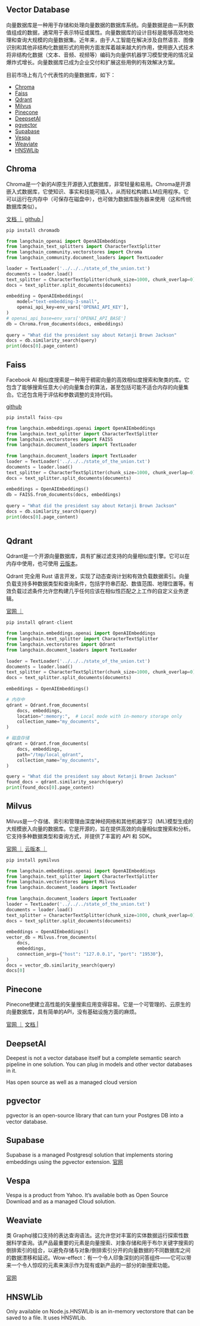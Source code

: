 ## Vector Database

向量数据库是一种用于存储和处理向量数据的数据库系统。向量数据是由一系列数值组成的数据，通常用于表示特征或属性。向量数据库的设计目标是能够高效地处理和查询大规模的向量数据集。近年来，由于人工智能在解决涉及自然语言、图像识别和其他非结构化数据形式的用例方面发挥着越来越大的作用，使用嵌入式技术将非结构化数据（文本、音频、视频等）编码为向量供机器学习模型使用的情况呈爆炸式增长。向量数据库已成为企业交付和扩展这些用例的有效解决方案。

目前市场上有几个代表性的向量数据库，如下：
- [Chroma](#chroma)
- [Faiss](#faiss)
- [Qdrant](#qdrant)
- [Milvus](#milvus)
- [Pinecone](#pinecone)
- [DeepsetAI](#deepsetai)
- [pgvector](#pgvector)
- [Supabase](#supabase)
- [Vespa](#vespa)
- [Weaviate](#weaviate)
- [HNSWLib](#hnswlib)


## Chroma 
Chroma是一个新的AI原生开源嵌入式数据库，非常轻量和易用。Chroma是开源嵌入式数据库，它使知识、事实和技能可插入，从而轻松构建LLM应用程序。它可以运行在内存中（可保存在磁盘中），也可做为数据库服务器来使用（这和传统数据库类似）。

[文档 ｜](https://docs.trychroma.com)
[github |](https://github.com/chroma-core/chroma)
```py
pip install chromadb

from langchain_openai import OpenAIEmbeddings
from langchain_text_splitters import CharacterTextSplitter
from langchain_community.vectorstores import Chroma
from langchain_community.document_loaders import TextLoader

loader = TextLoader('../../../state_of_the_union.txt')
documents = loader.load()
text_splitter = CharacterTextSplitter(chunk_size=1000, chunk_overlap=0)
docs = text_splitter.split_documents(documents)
 
embedding = OpenAIEmbeddings(
    model="text-embedding-3-small",
    openai_api_key=env_vars['OPENAI_API_KEY'],
)
# openai_api_base=env_vars['OPENAI_API_BASE']
db = Chroma.from_documents(docs, embeddings)
 
query = "What did the president say about Ketanji Brown Jackson"
docs = db.similarity_search(query)
print(docs[0].page_content)
```

## Faiss
Facebook AI 相似度搜索是一种用于稠密向量的高效相似度搜索和聚类的库。它包含了能够搜索任意大小的向量集合的算法，甚至包括可能不适合内存的向量集合。它还包含用于评估和参数调整的支持代码。

[github](https://github.com/facebookresearch/faiss)
```py
pip install faiss-cpu

from langchain.embeddings.openai import OpenAIEmbeddings
from langchain.text_splitter import CharacterTextSplitter
from langchain.vectorstores import FAISS
from langchain.document_loaders import TextLoader
 
from langchain.document_loaders import TextLoader
loader = TextLoader('../../../state_of_the_union.txt')
documents = loader.load()
text_splitter = CharacterTextSplitter(chunk_size=1000, chunk_overlap=0)
docs = text_splitter.split_documents(documents)
 
embeddings = OpenAIEmbeddings()
db = FAISS.from_documents(docs, embeddings)
 
query = "What did the president say about Ketanji Brown Jackson"
docs = db.similarity_search(query)
print(docs[0].page_content)
 
```

## Qdrant 
Qdrant是一个开源向量数据库，具有扩展过滤支持的向量相似度引擎。它可以在内存中使用，也可使用 [云版本](https://cloud.qdrant.io)。

Qdrant 完全用 Rust 语言开发，实现了动态查询计划和有效负载数据索引。向量负载支持多种数据类型和查询条件，包括字符串匹配、数值范围、地理位置等。有效负载过滤条件允许您构建几乎任何应该在相似性匹配之上工作的自定义业务逻辑。

[官网 ｜](https://qdrant.tech)
```py
pip install qdrant-client

from langchain.embeddings.openai import OpenAIEmbeddings
from langchain.text_splitter import CharacterTextSplitter
from langchain.vectorstores import Qdrant
from langchain.document_loaders import TextLoader
 
loader = TextLoader('../../../state_of_the_union.txt')
documents = loader.load()
text_splitter = CharacterTextSplitter(chunk_size=1000, chunk_overlap=0)
docs = text_splitter.split_documents(documents)
 
embeddings = OpenAIEmbeddings()

# 内存中
qdrant = Qdrant.from_documents(
    docs, embeddings, 
    location=":memory:",  # Local mode with in-memory storage only
    collection_name="my_documents",
)

# 磁盘存储
qdrant = Qdrant.from_documents(
    docs, embeddings, 
    path="/tmp/local_qdrant",
    collection_name="my_documents",
)

query = "What did the president say about Ketanji Brown Jackson"
found_docs = qdrant.similarity_search(query)
print(found_docs[0].page_content) 
```

## Milvus
Milvus是一个存储、索引和管理由深度神经网络和其他机器学习（ML)模型生成的大规模嵌入向量的数据库。它是开源的，旨在提供高效的向量相似度搜索和分析。它支持多种数据类型和查询方式，并提供了丰富的 API 和 SDK。

[官网 ｜](https://milvus.io/)
[云版本 ｜](https://zilliz.com/what-is-milvus)
```py
pip install pymilvus

from langchain.embeddings.openai import OpenAIEmbeddings
from langchain.text_splitter import CharacterTextSplitter
from langchain.vectorstores import Milvus
from langchain.document_loaders import TextLoader
 
from langchain.document_loaders import TextLoader
loader = TextLoader('../../../state_of_the_union.txt')
documents = loader.load()
text_splitter = CharacterTextSplitter(chunk_size=1000, chunk_overlap=0)
docs = text_splitter.split_documents(documents)
 
embeddings = OpenAIEmbeddings()
vector_db = Milvus.from_documents(
    docs,
    embeddings,
    connection_args={"host": "127.0.0.1", "port": "19530"},
)
docs = vector_db.similarity_search(query)
docs[0]
```


## Pinecone 
Pinecone使建立高性能的矢量搜索应用变得容易。它是一个可管理的、云原生的向量数据库，具有简单的API，没有基础设施方面的麻烦。

[官网 ｜](https://www.pinecone.io/)
[文档 |](https://docs.pinecone.io/docs/overview)

## DeepsetAI
Deepest is not a vector database itself but a complete semantic search pipeline in one solution. You can plug in models and other vector databases in it.

Has open source as well as a managed cloud version

## pgvector
pgvector is an open-source library that can turn your Postgres DB into a vector database.

## Supabase
Supabase is a managed Postgresql solution that implements storing embeddings using the pgvector extension.
[官网](https://supabase.com/)

## Vespa
Vespa is a product from Yahoo. It’s available both as Open Source Download and as a managed Cloud solution.

## Weaviate
类 Graphql接口支持的表达查询语法。这允许您对丰富的实体数据运行探索性数据科学查询。该产品最重要的元素是向量搜索、对象存储和用于布尔关键字搜索的倒排索引的组合，以避免存储与对象/倒排索引分开的向量数据的不同数据库之间的数据漂移和延迟。Wow-effect：有一个令人印象深刻的问答组件——它可以带来一个令人惊叹的元素来演示作为现有或新产品的一部分的新搜索功能。

[官网](https://weaviate.io/)

## HNSWLib
Only available on Node.js.HNSWLib is an in-memory vectorstore that can be saved to a file. It uses HNSWLib.
